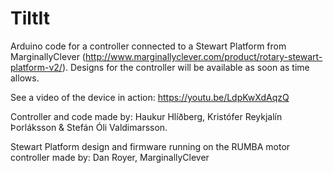 # TiltIt
Arduino code for a controller connected to a Stewart Platform from MarginallyClever (http://www.marginallyclever.com/product/rotary-stewart-platform-v2/).
Designs for the controller will be available as soon as time allows.

See a video of the device in action: https://youtu.be/LdpKwXdAqzQ

Controller and code made by:
Haukur Hlíðberg, Kristófer Reykjalín Þorláksson & Stefán Óli Valdimarsson.

Stewart Platform design and firmware running on the RUMBA motor controller made by:
Dan Royer, MarginallyClever
